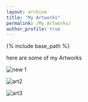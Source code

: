 ```yaml
---
layout: archive
title: "My Artworks"
permalink: /My Artworks/
author_profile: true
---
```


{% include base_path %}

here are some of my Artworks



![new 1](https://user-images.githubusercontent.com/89829013/132122383-e7cb582f-3136-4f7a-b3cd-28930f57c087.jpg)

![art2](https://user-images.githubusercontent.com/89829013/131449383-f0479196-ea3e-40b9-b0a4-45b904ccaab5.jpg)

![art3](https://user-images.githubusercontent.com/89829013/131449407-9726c11d-eca2-40bd-a5d9-ab61d20aa297.jpg)
